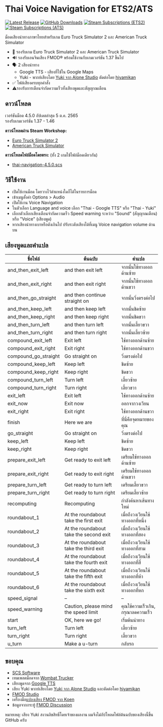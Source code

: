 # Thai Voice Navigation for ETS2/ATS
[![Latest Release](https://img.shields.io/github/v/release/lazywasabi/ets2-thai-navigation?label=Latest%20Version&logo=github)](https://github.com/lazywasabi/ets2-thai-navigation/releases)
[![GitHub Downloads](https://img.shields.io/github/downloads/lazywasabi/ets2-thai-navigation/total?label=Downloads&logo=github)](https://github.com/lazywasabi/ets2-thai-navigation/releases)
[![Steam Subscriptions (ETS2)](https://img.shields.io/steam/subscriptions/1764313195?label=Steam%20Subscriptions%20%28ETS2%29&logo=steam)](https://steamcommunity.com/sharedfiles/filedetails/?id=1764313195)
[![Steam Subscriptions (ATS)](https://img.shields.io/steam/subscriptions/1900877329?label=Steam%20Subscriptions%20%28ATS%29&logo=steam)](https://steamcommunity.com/sharedfiles/filedetails/?id=1900877329)

ม็อดเสียงนำทางภาษาไทยสำหรับเกม Euro Truck Simulator 2 และ American Truck Simulator

- 🚚 รองรับเกม Euro Truck Simulator 2 และ American Truck Simulator
- 🔊 รองรับเอนจินเสียง FMOD® พร้อมใช้งานกับเกมเวอร์ชัน 1.37 ขึ้นไป
- 🗣 2 เสียงนำทาง
  - Google TTS - เสียงที่ใช้ใน Google Maps
  - Yuki - พากย์เสียงโดย [Yuki จาก Alone Studio](https://www.youtube.com/channel/UCp9esxbHaanP3hBLgfO96pQ) ตัดต่อโดย [hiyamikan](https://www.instagram.com/hiyamikan/)
- ✅ ไฟล์เสียงครบทุกคำสั่ง
- ⚠️รองรับการเตือนจำกัดความเร็วทั้งเสียงพูดและสัญญาณเตือน

## ดาวน์โหลด

เวอร์ชันม็อด 4.5.0 อัปเดตล่าสุด 5 ต.ค. 2565  
รองรับเกมเวอร์ชัน 1.37 - 1.46

**ดาวน์โหลดผ่าน Steam Workshop:**
- [Euro Truck Simulator 2](https://steamcommunity.com/sharedfiles/filedetails/?id=1764313195)
- [American Truck Simulator](https://steamcommunity.com/sharedfiles/filedetails/?id=1900877329)

**ดาวน์โหลดไฟล์ม็อดโดยตรง:** (ทั้ง 2 เกมใช้ไฟล์ม็อดเดียวกัน)
- [thai-navigation-4.5.0.scs](https://github.com/lazywasabi/ets2-thai-navigation/releases/download/v4.5.0/thai-navigation-4.5.0.scs)

## วิธีใช้งาน

- เปิดใช้งานม็อด โดยวางไว้ตำแหน่งใดก็ได้ในรายการม็อด
- เข้าเมนูตั้งค่า Options > Audio
- เปิดใช้งาน Voice Navigation
- ในตัวเลือก Language and voice เลือก "Thai - Google TTS" หรือ "Thai - Yuki"
- เลือกตัวเลือกเสียงเตือนจำกัดความเร็ว Speed warning ระหว่าง "Sound" (สัญญาณเตือน) หรือ "Voice" (เสียงพูด)
- หากเสียงนำทางเบาหรือดังเกินไป ปรับระดับเสียงได้ที่เมนู Voice navigation volume ด้านบน

## เสียงพูดและคำแปล

| **ชื่อไฟล์**         | **ต้นฉบับ**                            | **คำแปล**                           |
| -------------------- | -------------------------------------- | ----------------------------------- |
| and_then_exit_left   | and then exit left                     | จากนั้นใช้ทางออกด้านซ้าย            |
| and_then_exit_right  | and then exit right                    | จากนั้นใช้ทางออกด้านขวา             |
| and_then_go_straight | and then continue straight on          | จากนั้นวิ่งตรงต่อไป                 |
| and_then_keep_left   | and then keep left                     | จากนั้นชิดซ้าย                      |
| and_then_keep_right  | and then keep right                    | จากนั้นชิดขวา                       |
| and_then_turn_left   | and then turn left                     | จากนั้นเลี้ยวขวา                    |
| and_then_turn_right  | and then turn right                    | จากนั้นเลี้ยวซ้าย                   |
| compound_exit_left   | Exit left                              | ใช้ทางออกด้านซ้าย                   |
| compound_exit_right  | Exit right                             | ใช้ทางออกด้านขวา                    |
| compound_go_straight | Go straight on                         | วิ่งตรงต่อไป                        |
| compound_keep_left   | Keep left                              | ชิดซ้าย                             |
| compound_keep_right  | Keep right                             | ชิดขวา                              |
| compound_turn_left   | Turn left                              | เลี้ยวซ้าย                          |
| compound_turn_right  | Turn right                             | เลี้ยวขวา                           |
| exit_left            | Exit left                              | ใช้ทางออกด้านซ้าย                   |
| exit_now             | Exit now                               | ออกจากวงเวียน                       |
| exit_right           | Exit right                             | ใช้ทางออกด้านขวา                    |
| finish               | Here we are                            | ที่นี่คือจุดหมายของคุณ              |
| go_straight          | Go straight on                         | วิ่งตรงต่อไป                        |
| keep_left            | Keep left                              | ชิดซ้าย                             |
| keep_right           | Keep right                             | ชิดขวา                              |
| prepare_exit_left    | Get ready to exit left                 | เตรียมใช้ทางออกด้านซ้าย             |
| prepare_exit_right   | Get ready to exit right                | เตรียมใช้ทางออกด้านขวา              |
| prepare_turn_left    | Get ready to turn left                 | เตรียมเลี้ยวขวา                     |
| prepare_turn_right   | Get ready to turn right                | เตรียมเลี้ยวซ้าย                    |
| recomputing          | Recomputing                            | กำลังค้นหาเส้นทางใหม่               |
| roundabout_1         | At the roundabout take the first exit  | เมื่อถึงวงเวียนใช้ทางออกที่หนึ่ง    |
| roundabout_2         | At the roundabout take the second exit | เมื่อถึงวงเวียนใช้ทางออกที่สอง      |
| roundabout_3         | At the roundabout take the third exit  | เมื่อถึงวงเวียนใช้ทางออกที่สาม      |
| roundabout_4         | At the roundabout take the fourth exit | เมื่อถึงวงเวียนใช้ทางออกที่สี่      |
| roundabout_5         | At the roundabout take the fifth exit  | เมื่อถึงวงเวียนใช้ทางออกที่ห้า      |
| roundabout_6         | At the roundabout take the sixth exit  | เมื่อถึงวงเวียนใช้ทางออกที่หก       |
| speed_signal         | –                                      | –                                   |
| speed_warning        | Caution, please mind the speed limit   | คุณใช้ความเร็วเกิน, กรุณาลดความเร็ว |
| start                | OK, here we go!                        | เริ่มต้นนำทาง                       |
| turn_left            | Turn left                              | เลี้ยวซ้าย                          |
| turn_right           | Turn right                             | เลี้ยวขวา                           |
| u_turn               | Make a u-turn                          | กลับรถ                              |

## ขอบคุณ

- [SCS Software](https://scssoft.com/)
- เทมเพลตม็อดจาก [Wombat Trucker](https://www.youtube.com/watch?v=ax-6sP_PVpU)
- เสียงพูดจาก [Google TTS](https://cloud.google.com/text-to-speech)
- เสียง Yuki พากย์เสียงโดย [Yuki จาก Alone Studio](https://www.youtube.com/channel/UCp9esxbHaanP3hBLgfO96pQ) และตัดต่อโดย [hiyamikan](https://www.instagram.com/hiyamikan/)
- [FMOD Studio](https://www.fmod.com/studio)
- เครื่องมือ[แปลงเสียง FMOD จาก Koen](https://forum.scssoft.com/viewtopic.php?f=201&t=282438)
- ข้อมูลจากกระทู้ [FMOD Discussion](https://forum.scssoft.com/viewtopic.php?f=178&t=281124)

หมายเหตุ: เสียง Yuki สงวนลิขสิทธิ์โดยเจ้าของผลงาน ผมจึงไม่อัปโหลดไฟล์ต้นฉบับของเสียงนี้ขึ้น GitHub ครับ

